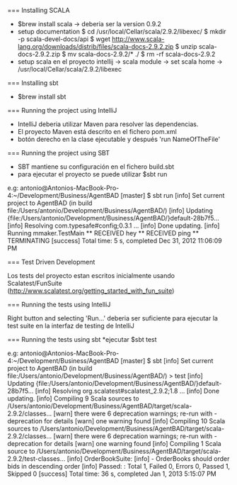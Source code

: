 === Installing SCALA

* $brew install scala -> deberia ser la version 0.9.2
* setup documentation
    $ cd /usr/local/Cellar/scala/2.9.2/libexec/
    $ mkdir -p scala-devel-docs/api
    $ wget http://www.scala-lang.org/downloads/distrib/files/scala-docs-2.9.2.zip
    $ unzip scala-docs-2.9.2.zip
    $ mv scala-docs-2.9.2/* ./
    $ rm -rf scala-docs-2.9.2
* setup scala en el proyecto intellij -> scala module -> set scala home -> /usr/local/Cellar/scala/2.9.2/libexec


=== Installing sbt

* $brew install sbt

=== Running the project using IntelliJ

* IntelliJ deberia utilizar Maven para resolver las dependencias.
* El proyecto Maven está descrito en el fichero pom.xml
* botón derecho en la clase ejecutable y después 'run NameOfTheFile'

=== Running the project using SBT

* SBT mantiene su configuración en el fichero build.sbt
* para ejecutar el proyecto se puede utilizar $sbt run


e.g:
    antonio@Antonios-MacBook-Pro-4:~/Development/Business/AgentBAD [master] $ sbt run
    [info] Set current project to AgentBAD (in build file:/Users/antonio/Development/Business/AgentBAD/)
    [info] Updating {file:/Users/antonio/Development/Business/AgentBAD/}default-28b7f5...
    [info] Resolving com.typesafe#config;0.3.1 ...
    [info] Done updating.
    [info] Running mmaker.TestMain
    ** RECEIVED hey
    ** RECEIVED ping
    ** TERMINATING
    [success] Total time: 5 s, completed Dec 31, 2012 11:06:09 PM

=== Test Driven Development

Los tests del proyecto estan escritos inicialmente usando Scalatest/FunSuite (http://www.scalatest.org/getting_started_with_fun_suite)


=== Running the tests using IntelliJ

Right button and selecting 'Run...' deberia ser suficiente para ejecutar la test suite en la interfaz de testing de IntelliJ

=== Running the tests using sbt
*ejecutar $sbt test


e.g:
    antonio@Antonios-MacBook-Pro-4:~/Development/Business/AgentBAD [master] $ sbt
    [info] Set current project to AgentBAD (in build file:/Users/antonio/Development/Business/AgentBAD/)
    > test
    [info] Updating {file:/Users/antonio/Development/Business/AgentBAD/}default-28b7f5...
    [info] Resolving org.scalatest#scalatest_2.9.2;1.8 ...
    [info] Done updating.
    [info] Compiling 9 Scala sources to /Users/antonio/Development/Business/AgentBAD/target/scala-2.9.2/classes...
    [warn] there were 6 deprecation warnings; re-run with -deprecation for details
    [warn] one warning found
    [info] Compiling 10 Scala sources to /Users/antonio/Development/Business/AgentBAD/target/scala-2.9.2/classes...
    [warn] there were 6 deprecation warnings; re-run with -deprecation for details
    [warn] one warning found
    [info] Compiling 1 Scala source to /Users/antonio/Development/Business/AgentBAD/target/scala-2.9.2/test-classes...
    [info] OrderBookSuite:
    [info] - OrderBooks should order bids in descending order
    [info] Passed: : Total 1, Failed 0, Errors 0, Passed 1, Skipped 0
    [success] Total time: 36 s, completed Jan 1, 2013 5:15:07 PM
